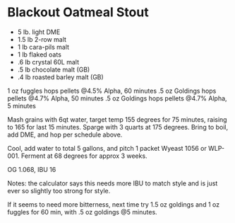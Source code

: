 # Blackout Oatmeal Stout

* 5 lb. light DME
* 1.5 lb 2-row malt
* 1 lb cara-pils malt
* 1 lb flaked oats
* .6 lb crystal 60L malt
* .5 lb chocolate malt (GB)
* .4 lb roasted barley malt (GB)

1 oz fuggles hops pellets @4.5% Alpha, 60 minutes
.5 oz Goldings hops pellets @4.7% Alpha, 50 minutes
.5 oz Goldings hops pellets @4.7% Alpha, 5 minutes

Mash grains with 6qt water, target temp 155 degrees for 75 minutes, raising to
165 for last 15 minutes.  Sparge with 3 quarts at 175 degrees.  Bring to boil,
add DME, and hop per schedule above.

Cool, add water to total 5 gallons, and pitch 1 packet Wyeast 1056 or
WLP-001.  Ferment at 68 degrees for approx 3 weeks.

OG 1.068, IBU 16

Notes: the calculator says this needs more IBU to match style and is just ever
so slightly too strong for style.

If it seems to need more bitterness, next time try 1.5 oz goldings and 1 oz
fuggles for 60 min, with .5 oz goldings @5 minutes.
